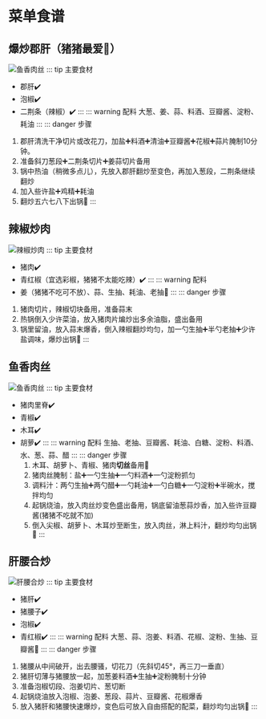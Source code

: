 # 菜单食谱
## 爆炒郡肝（猪猪最爱:triangular_flag_on_post:）
![鱼香肉丝](https://vdposter.bdstatic.com/6d6932f267fa590a3d03fadd9af7717c.jpeg)
::: tip 主要食材
- 郡肝:heavy_check_mark:
- 泡椒:heavy_check_mark:
- 二荆条（辣椒）:heavy_check_mark:
:::
::: warning 配料
大葱、姜、蒜、料酒、豆瓣酱、淀粉、耗油
:::
::: danger 步骤
1. 郡肝清洗干净切片或改花刀，加盐:heavy_plus_sign:料酒:heavy_plus_sign:清油:heavy_plus_sign:豆瓣酱:heavy_plus_sign:花椒:heavy_plus_sign:蒜片腌制10分钟。
2. 准备斜刀葱段:heavy_plus_sign:二荆条切片:heavy_plus_sign:姜蒜切片备用
3. 锅中热油（稍微多点儿），先放入郡肝翻炒至变色，再加入葱段，二荆条继续翻炒
4. 加入些许盐:heavy_plus_sign:鸡精:heavy_plus_sign:耗油
5. 翻炒五六七八下出锅:tada:
:::

## 辣椒炒肉
![辣椒炒肉](https://vdposter.bdstatic.com/16ec617d52431166d598f2b024a52f17.jpeg)
::: tip 主要食材
- 猪肉:heavy_check_mark:
- 青红椒（宜选彩椒，猪猪不太能吃辣）:heavy_check_mark:
:::
::: warning 配料
- 姜（猪猪不吃可不放）、蒜、生抽、耗油、老抽:tada:
:::
::: danger 步骤
1. 猪肉切片，辣椒切块备用，准备蒜末
2. 热锅倒入少许菜油，放入猪肉片煸炒出多余油脂，盛出备用
3. 锅里留油，放入蒜末爆香，倒入辣椒翻炒均匀，加一勺生抽:heavy_plus_sign:半勺老抽:heavy_plus_sign:少许盐调味，爆炒出锅:tada:
:::

## 鱼香肉丝
![鱼香肉丝](https://pic.ecook.cn/web/257553068.jpg!wd780)
::: tip 主要食材
- 猪肉里脊:heavy_check_mark:
- 青椒:heavy_check_mark:
- 木耳:heavy_check_mark:
- 胡萝:heavy_check_mark:
:::
::: warning 配料
生抽、老抽、豆瓣酱、耗油、白糖、淀粉、料酒、水、葱、蒜、醋
:::
::: danger 步骤
  1. 木耳、胡萝卜、青椒、猪肉**切丝**备用:tada:
  2. 猪肉丝腌制：盐:heavy_plus_sign:一勺生抽:heavy_plus_sign:一勺料酒:heavy_plus_sign:一勺淀粉抓匀
  3. 调料汁：两勺生抽:heavy_plus_sign:两勺醋:heavy_plus_sign:一勺耗油:heavy_plus_sign:一勺白糖:heavy_plus_sign:一勺淀粉:heavy_plus_sign:半碗水，搅拌均匀
  4. 起锅烧油，放入肉丝炒变色盛出备用，锅底留油葱蒜炒香，加入些许豆瓣酱(猪猪不吃就不加)
  5. 倒入尖椒、胡萝卜、木耳炒至断生，放入肉丝，淋上料汁，翻炒均匀出锅:tada:
:::

## 肝腰合炒
![肝腰合炒](https://gimg2.baidu.com/image_search/src=http%3A%2F%2Fcp1.douguo.com%2Fupload%2Fcaiku%2Fe%2F8%2Fc%2Fyuan_e8a37b56fc53a6694fba24a4bbf770ec.jpeg&refer=http%3A%2F%2Fcp1.douguo.com&app=2002&size=f9999,10000&q=a80&n=0&g=0n&fmt=auto?sec=1664775490&t=5b8c14411d1a7e51993e39cf2a36011a)
::: tip 主要食材
- 猪肝:heavy_check_mark:
- 猪腰子:heavy_check_mark:
- 泡椒:heavy_check_mark:
- 青红椒:heavy_check_mark:
:::
  ::: warning 配料
大葱、蒜、泡姜、料酒、花椒、淀粉、生抽、豆瓣酱:tada:
  :::
  ::: danger 步骤
1. 猪腰从中间破开，出去腰骚，切花刀（先斜切45°，再三刀一垂直）
2. 猪肝切薄与猪腰放一起，加葱姜料酒:heavy_plus_sign:生抽:heavy_plus_sign:淀粉腌制十分钟
3. 准备泡椒切段、泡姜切片、葱切断
4. 起锅烧油放入泡椒、泡姜、葱段、蒜片、豆瓣酱、花椒爆香
5. 放入猪肝和猪腰快速爆炒，变色后可放入自由搭配的配菜，翻炒均匀出锅:tada:
   :::


<Vssue  />